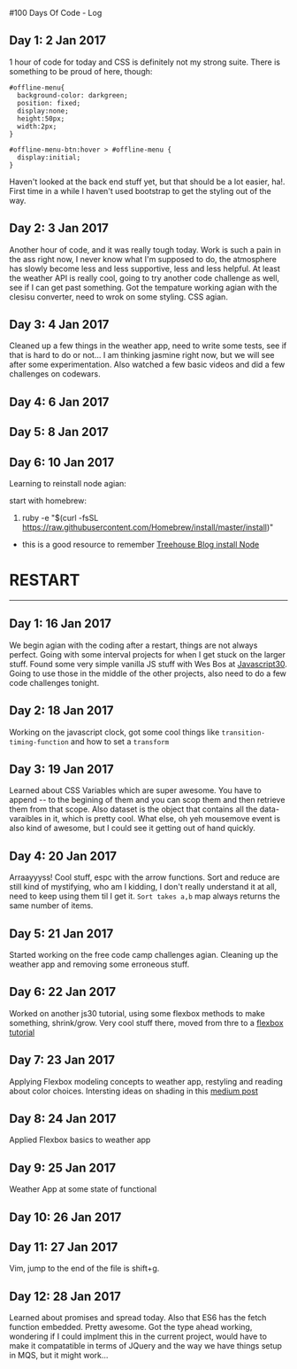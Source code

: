 #100 Days Of Code - Log

## Day 1: 2 Jan 2017

1 hour of code for today and CSS is definitely not my strong suite.  There is something to be proud of here, though:

```
#offline-menu{
  background-color: darkgreen;
  position: fixed;
  display:none;
  height:50px;
  width:2px;
}

#offline-menu-btn:hover > #offline-menu {
  display:initial;
}
```
Haven't looked at the back end stuff yet, but that should be a lot easier, ha!.  First time in a while I haven't used bootstrap to get the styling out of the way.

## Day 2: 3 Jan 2017

Another hour of code, and it was really tough today.  Work is such a pain in the ass right now, I never know what I'm supposed to do, the atmosphere has slowly become less and less supportive, less and less helpful.  At least the weather API is really cool, going to try another code challenge as well, see if I can get past something.  Got the tempature working agian with the clesisu converter, need to wrok on some styling.  CSS agian.

## Day 3: 4 Jan 2017

Cleaned up a few things in the weather app, need to write some tests, see if that is hard to do or not...   I am thinking jasmine right now, but we will see after some experimentation.  Also watched a few basic videos and did a few challenges on codewars.


## Day 4: 6 Jan 2017


## Day 5: 8 Jan 2017


## Day 6: 10 Jan 2017
Learning to reinstall node agian:

start with homebrew:
1. ruby -e "$(curl -fsSL https://raw.githubusercontent.com/Homebrew/install/master/install)"
  - this is a good resource to remember [Treehouse Blog install Node](http://blog.teamtreehouse.com/install-node-js-npm-mac)

#  RESTART
*******

## Day 1: 16 Jan 2017
We begin agian with the coding after a restart, things are not always perfect.  Going with some interval projects for when I get stuck on the larger stuff. Found some very simple vanilla JS stuff with Wes Bos at [Javascript30](https://javascript30.com).  Going to use those in the middle of the other projects, also need to do a few code challenges tonight.  

## Day 2: 18 Jan 2017
Working on the javascript clock, got some cool things like ```transition-timing-function``` and how to set a ```transform```

## Day 3: 19 Jan 2017
Learned about CSS Variables which are super awesome.  You have to append -- to the begining of them and you can scop them and then retrieve them from that scope.  Also dataset is the object that contains all the data- varaibles in it, which is pretty cool.  What else, oh yeh mousemove event is also kind of awesome, but I could see it getting out of hand quickly.

## Day 4: 20 Jan 2017
Arraayyyss!  Cool stuff, espc with the arrow functions.  Sort and reduce are still kind of mystifying, who am I kidding, I don't really understand it at all, need to keep using them til I get it.  ```Sort takes a,b```  map always returns the same number of items.

## Day 5: 21 Jan 2017
Started working on the free code camp challenges agian.  Cleaning up the weather app and removing some erroneous stuff.

## Day 6: 22 Jan 2017
Worked on another js30 tutorial, using some flexbox methods to make something, shrink/grow.  Very cool stuff there, moved from thre to a [flexbox tutorial](https://medium.freecodecamp.com/understanding-flexbox-everything-you-need-to-know-b4013d4dc9af#.cacetq1w2)

## Day 7: 23 Jan 2017
Applying Flexbox modeling concepts to weather app, restyling and reading about color choices.  Intersting ideas on shading in this [medium post](https://medium.com/@erikdkennedy/color-in-ui-design-a-practical-framework-e18cacd97f9e#.vmm36ecvu)

## Day 8: 24 Jan 2017
Applied Flexbox basics to weather app

## Day 9: 25 Jan 2017
Weather App at some state of functional

## Day 10: 26 Jan 2017

## Day 11: 27 Jan 2017
Vim, jump to the end of the file is shift+g.  

## Day 12: 28 Jan 2017
Learned about promises and spread today.  Also that ES6 has the fetch function embedded.  Pretty awesome. Got the type ahead working, wondering if I could implment this in the current project, would have to make it compatatible in terms of JQuery and the way we have things setup in MQS, but it might work...

